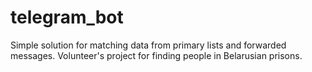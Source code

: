 # telegram_bot
Simple solution for matching data from primary lists and forwarded messages. Volunteer's project for finding people in Belarusian prisons.
